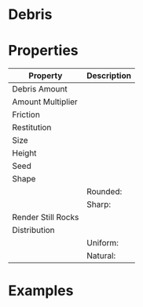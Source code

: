 # Debris


# Properties


| Property | Description| 
| -------- | -----------|
| Debris Amount |  |
| Amount Multiplier |  |
| Friction |  |
| Restitution |  |
| Size |  |
| Height |  |
| Seed |  |
| Shape |  |
| | Rounded: <desc> |
| | Sharp: <desc> |
| Render Still Rocks |  |
| Distribution |  |
| | Uniform: <desc> |
| | Natural: <desc> |




# Examples
